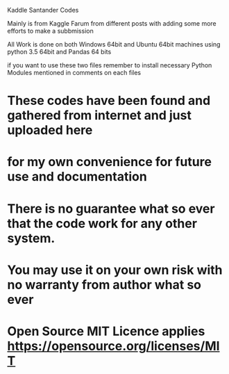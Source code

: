 Kaddle Santander Codes

Mainly is from Kaggle Farum from different posts with adding some more efforts to make a subbmission

All Work is done on both Windows 64bit and Ubuntu 64bit machines using python 3.5 64bit and Pandas 64 bits

if you want to use these two files remember to install necessary Python Modules mentioned in comments on each files

# These codes have been found and gathered from internet and just uploaded here
# for my own convenience for future use and documentation
# There is no guarantee what so ever that the code work for any other system.
# You may use it on your own risk  with no warranty from author what so ever
# Open Source MIT Licence applies https://opensource.org/licenses/MIT
